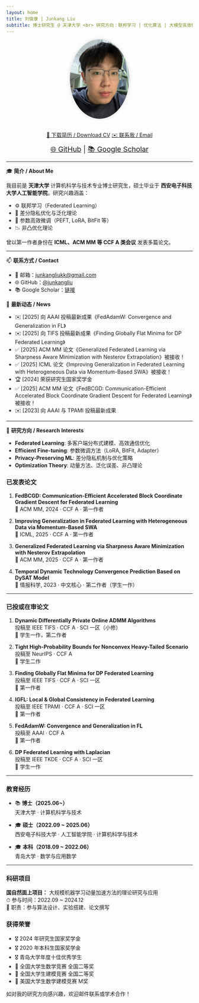 ```yaml
---
layout: home
title: 刘俊康 | Junkang Liu
subtitle: 博士研究生 @ 天津大学 <br> 研究方向：联邦学习 | 优化算法 | 大模型高效微调
---
```


<div style="text-align: center;">
  <img src="/fig1.jpg" alt="avatar" width="160" style="border-radius: 50%; box-shadow: 0 0 10px rgba(0,0,0,0.15); margin-bottom: 20px;">

  
  <div style="margin: 10px 0;">
    <a class="btn btn--primary" href="/assets/cv/cv_liu_junkang.pdf" target="_blank">📄 下载简历 / Download CV</a>
    <a class="btn btn--inverse" href="mailto:junkangliukk@gmail.com">✉️ 联系我 / Email</a>
  </div>

  <div style="font-size: 1.2rem;">
    <a href="https://github.com/junkangliu" target="_blank">🌐 GitHub</a> |
    <a href="https://scholar.google.com" target="_blank">📚 Google Scholar</a>
  </div>
</div>

---

🎓 **简介 / About Me**

我目前是 **天津大学** 计算机科学与技术专业博士研究生，硕士毕业于 **西安电子科技大学人工智能学院**。研究兴趣涵盖：

- ⚙️ 联邦学习（Federated Learning）
- 🔐 差分隐私优化与泛化理论
- 🧠 参数高效微调（PEFT, LoRA, BitFit 等）
- 📉 非凸优化理论

曾以第一作者身份在 **ICML、ACM MM 等 CCF A 类会议** 发表多篇论文。

---

📫 **联系方式 / Contact**

- 📧 邮箱：junkangliukk@gmail.com  
- 🌐 GitHub：[@junkangliu](https://github.com/junkangliu)  
- 📚 Google Scholar：[链接](https://scholar.google.com)
  


📰 **最新动态 / News**
- ✉️ [2025] 向 AAAI 投稿最新成果《FedAdamW: Convergence and Generalization in FL》
- ✉️ [2025] 向 TIFS 投稿最新成果《Finding Globally Flat Minima for DP Federated Learning》
- ✅ [2025] ACM MM 论文《Generalized Federated Learning via Sharpness Aware Minimization with Nesterov Extrapolation》被接收！
- ✅ [2025] ICML 论文《Improving Generalization in Federated Learning with Heterogeneous Data via Momentum-Based SWA》被接收！
- 🏆 [2024] 荣获研究生国家奖学金
- ✅ [2025] ACM MM 论文《FedBCGD: Communication-Efficient Accelerated Block Coordinate Gradient Descent for Federated Learning》被接收！
- ✉️ [2023] 向 AAAI 与 TPAMI 投稿最新成果

---

💼 **研究方向 / Research Interests**

- <strong>Federated Learning</strong>: 多客户端分布式建模、高效通信优化
- <strong>Efficient Fine-tuning</strong>: 参数微调方法（LoRA, BitFit, Adapter）
- <strong>Privacy-Preserving ML</strong>: 差分隐私机制与优化策略
- <strong>Optimization Theory</strong>: 动量方法、泛化误差、非凸理论

### 已发表论文

1. **FedBCGD: Communication-Efficient Accelerated Block Coordinate Gradient Descent for Federated Learning**  
   📌 ACM MM, 2024 · CCF A · 第一作者

2. **Improving Generalization in Federated Learning with Heterogeneous Data via Momentum-Based SWA**  
   📌 ICML, 2025 · CCF A · 第一作者

3. **Generalized Federated Learning via Sharpness Aware Minimization with Nesterov Extrapolation**  
   📌 ACM MM, 2025 · CCF A · 第一作者

4. **Temporal Dynamic Technology Convergence Prediction Based on DySAT Model**  
   📌 情报科学, 2023 · 中文核心 · 第二作者（学生一作）

---
### 已投或在审论文

1. **Dynamic Differentially Private Online ADMM Algorithms**  
   投稿至 IEEE TIFS · CCF A · SCI 一区（小修）  
   👤 学生一作，第二作者

2. **Tight High-Probability Bounds for Nonconvex Heavy-Tailed Scenario**  
   投稿至 NeurIPS · CCF A  
   👤 学生二作

3. **Finding Globally Flat Minima for DP Federated Learning**  
   投稿至 IEEE TIFS · CCF A · SCI 一区  
   👤 第一作者

4. **IGFL: Local & Global Consistency in Federated Learning**  
   投稿至 IEEE TPAMI · CCF A · SCI 一区  
   👤 第一作者

5. **FedAdamW: Convergence and Generalization in FL**  
   投稿至 AAAI · CCF A  
   👤 第一作者

6. **DP Federated Learning with Laplacian**  
   投稿至 IEEE TKDE · CCF A · SCI 一区  
   👤 学生一作


---
### 教育经历

- 📚 **博士（2025.06~）**  
  天津大学 · 计算机科学与技术

- 🎓 **硕士（2022.09 ~ 2025.06）**  
  西安电子科技大学 · 人工智能学院 · 计算机科学与技术

- 🎓 **本科（2018.09 ~ 2022.06）**  
  青岛大学 · 数学与应用数学


---

### 科研项目

**国自然面上项目：** 大规模机器学习动量加速方法的理论研究与应用  
⏱ 参与时间：2022.09 ~ 2024.12  
💼 职责：参与算法设计、实验搭建、论文撰写

### 获得荣誉

- 🎖 2024 年研究生国家奖学金  
- 🎖 2020 年本科生国家奖学金  
- 🎖 青岛大学年度十佳优秀学生  
- 🥈 全国大学生数学竞赛 全国二等奖  
- 🥈 全国大学生建模竞赛 全国二等奖  
- 🥇 美国大学生数学建模竞赛 M奖



如对我的研究方向感兴趣，欢迎邮件联系或学术合作！
